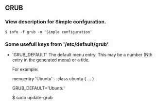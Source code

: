 ## GRUB

### View description for Simple confguration.

    $ info -f grub -n 'Simple configuration'
    
### Some usefull keys from '/etc/default/grub'

* 'GRUB_DEFAULT'
	The default menu entry. This may be a number (Nth entry in the generated menu)
	or a title.
	
	For example:
	
    menuentry 'Ubuntu' --class ubuntu {
    ...
    }	

	GRUB_DEFAULT='Ubuntu'

	$ sudo update-grub